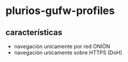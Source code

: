 # plurios-gufw-profiles

## características

- navegación unicamente por red ONIÖN
- navegación unicamente sobre HTTPS (DoH)
